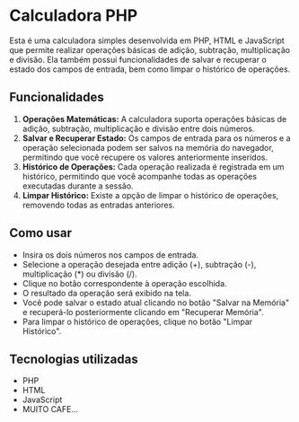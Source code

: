 # Calculadora PHP

Esta é uma calculadora simples desenvolvida em PHP, HTML e JavaScript que permite realizar operações básicas de adição, subtração, multiplicação e divisão. Ela também possui funcionalidades de salvar e recuperar o estado dos campos de entrada, bem como limpar o histórico de operações.

## Funcionalidades

1. **Operações Matemáticas:** A calculadora suporta operações básicas de adição, subtração, multiplicação e divisão entre dois números.
2. **Salvar e Recuperar Estado:** Os campos de entrada para os números e a operação selecionada podem ser salvos na memória do navegador, permitindo que você recupere os valores anteriormente inseridos.
3. **Histórico de Operações:** Cada operação realizada é registrada em um histórico, permitindo que você acompanhe todas as operações executadas durante a sessão.
4. **Limpar Histórico:** Existe a opção de limpar o histórico de operações, removendo todas as entradas anteriores.

## Como usar

- Insira os dois números nos campos de entrada.
- Selecione a operação desejada entre adição (+), subtração (-), multiplicação (*) ou divisão (/).
- Clique no botão correspondente à operação escolhida.
- O resultado da operação será exibido na tela.
- Você pode salvar o estado atual clicando no botão "Salvar na Memória" e recuperá-lo posteriormente clicando em "Recuperar Memória".
- Para limpar o histórico de operações, clique no botão "Limpar Histórico".

## Tecnologias utilizadas

- PHP
- HTML
- JavaScript
- MUITO CAFE...



